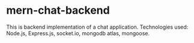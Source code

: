 # mern-chat-backend

This is backend implementation of a chat application.
Technologies used: Node.js, Express.js, socket.io, mongodb atlas, mongoose.
